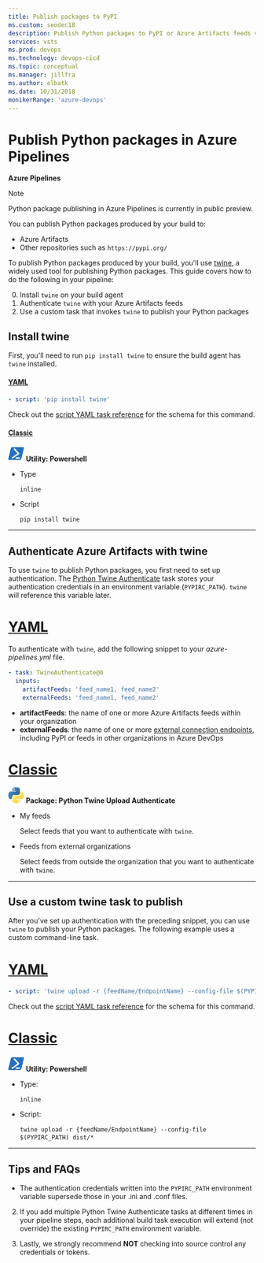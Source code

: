 ```yaml
---
title: Publish packages to PyPI
ms.custom: seodec18
description: Publish Python packages to PyPI or Azure Artifacts feeds via builds with Azure Pipelines
services: vsts
ms.prod: devops
ms.technology: devops-cicd
ms.topic: conceptual
ms.manager: jillfra
ms.author: elbatk
ms.date: 10/31/2018
monikerRange: 'azure-devops'
---
```


# Publish Python packages in Azure Pipelines

**Azure Pipelines**

> [!NOTE]
> Python package publishing in Azure Pipelines is currently in public preview.

You can publish Python packages produced by your build to:

* Azure Artifacts
* Other repositories such as `https://pypi.org/`

To publish Python packages produced by your build, you'll use [twine](https://pypi.org/project/twine/), a widely used tool for publishing Python packages. This guide covers how to do the following in your pipeline:

0. Install `twine` on your build agent
1. Authenticate `twine` with your Azure Artifacts feeds
2. Use a custom task that invokes `twine` to publish your Python packages

## Install twine 

First, you'll need to run `pip install twine` to ensure the build agent has `twine` installed.

#### [YAML](#tab/yaml/)
```yaml
- script: 'pip install twine'
```

Check out the [script YAML task reference](../yaml-schema.md#script) for the schema for this command.

#### [Classic](#tab/classic/)
![icon](../tasks/utility/_img/powershell.png) **Utility: Powershell**

* Type

  ```
  inline
  ```
* Script

  ```
  pip install twine
  ```

* * *
## Authenticate Azure Artifacts with twine

To use `twine` to publish Python packages, you first need to set up authentication. The [Python Twine Authenticate](../tasks/package/twine-authenticate.md) task stores your authentication credentials in an environment variable (`PYPIRC_PATH`). `twine` will reference this variable later.

# [YAML](#tab/yaml)

To authenticate with `twine`, add the following snippet to your _azure-pipelines.yml_ file.

```yaml
- task: TwineAuthenticate@0
  inputs:
    artifactFeeds: 'feed_name1, feed_name2'
    externalFeeds: 'feed_name1, feed_name2'
```

* **artifactFeeds**: the name of one or more Azure Artifacts feeds within your organization
* **externalFeeds**: the name of one or more [external connection endpoints](/azure/devops/pipelines/library/service-endpoints), including PyPI or feeds in other organizations in Azure DevOps

# [Classic](#tab/classic)

![icon](../tasks/package/_img/python-twine-authenticate.png) **Package: Python Twine Upload Authenticate**

* My feeds 

   Select feeds that you want to authenticate with `twine`.

* Feeds from external organizations

   Select feeds from outside the organization that you want to authenticate with `twine`.

---

## Use a custom twine task to publish

After you've set up authentication with the preceding snippet, you can use `twine` to publish your Python packages. The following example uses a custom command-line task.

# [YAML](#tab/yaml)

```yaml
- script: 'twine upload -r {feedName/EndpointName} --config-file $(PYPIRC_PATH) {package path to publish}'
```

Check out the [script YAML task reference](../yaml-schema.md#script) for the schema for this command.

# [Classic](#tab/classic)

![icon](../tasks/utility/_img/powershell.png) **Utility: Powershell**

* Type:

   ```
   inline
   ```
* Script:

   ```
   twine upload -r {feedName/EndpointName} --config-file $(PYPIRC_PATH) dist/*
   ```

---

## Tips and FAQs

* The authentication credentials written into the `PYPIRC_PATH` environment variable supersede those in your .ini and .conf files. 

2. If you add multiple Python Twine Authenticate tasks at different times in your pipeline steps, each additional build task execution will extend (not override) the existing `PYPIRC_PATH` environment variable.

3. Lastly, we strongly recommend **NOT** checking into source control any credentials or tokens.

